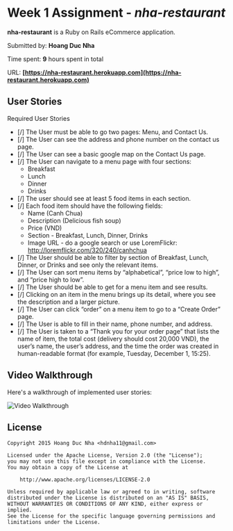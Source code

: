 # Week 1 Assignment - *nha-restaurant*

**nha-restaurant** is a Ruby on Rails eCommerce application.

Submitted by: **Hoang Duc Nha**

Time spent: **9** hours spent in total

URL: **[https://nha-restaurant.herokuapp.com](https://nha-restaurant.herokuapp.com)**

## User Stories

Required User Stories

* [/] The User must be able to go two pages: Menu, and Contact Us.
* [/] The User can see the address and phone number on the contact us page.
* [/] The User can see a basic google map on the Contact Us page.
* [/] The User can navigate to a menu page with four sections:
    * Breakfast
    * Lunch
    * Dinner
    * Drinks
* [/] The user should see at least 5 food items in each section.
* [/] Each food item should have the following fields:
    * Name (Canh Chua)
    * Description (Delicious fish soup)
    * Price (VND)
    * Section - Breakfast, Lunch, Dinner, Drinks
    * Image URL - do a google search or use LoremFlickr: http://loremflickr.com/320/240/canhchua
* [/] The User should be able to filter by section of Breakfast, Lunch, Dinner, or Drinks and see only the relevant items.
* [/] The User can sort menu items by “alphabetical”, “price low to high”, and “price high to low”.
* [/] The User should be able to get for a menu item and see results.
* [/] Clicking on an item in the menu brings up its detail, where you see the description and a larger picture.
* [/] The User can click “order” on a menu item to go to a “Create Order” page.
* [/] The User is able to fill in their name, phone number, and address.
* [/] The User is taken to a “Thank you for your order page” that lists the name of item, the total cost (delivery should cost 20,000 VND), the user’s name, the user’s address, and the time the order was created in human-readable format (for example, Tuesday, December 1, 15:25).

## Video Walkthrough

Here's a walkthrough of implemented user stories:

![Video Walkthrough](https://dl.dropboxusercontent.com/u/12977167/CoderSchoolDemo/asignment1-demo.gif)

## License

    Copyright 2015 Hoang Duc Nha <hdnha11@gmail.com>

    Licensed under the Apache License, Version 2.0 (the "License");
    you may not use this file except in compliance with the License.
    You may obtain a copy of the License at

        http://www.apache.org/licenses/LICENSE-2.0

    Unless required by applicable law or agreed to in writing, software
    distributed under the License is distributed on an "AS IS" BASIS,
    WITHOUT WARRANTIES OR CONDITIONS OF ANY KIND, either express or implied.
    See the License for the specific language governing permissions and
    limitations under the License.

